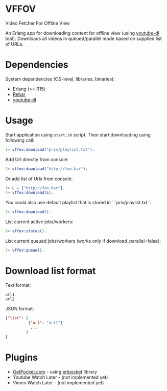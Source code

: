 VFFOV
=====
Video Fetcher For Offline View

An Erlang app for downloading content for offline view (using [youtube-dl][2] tool).
Downloads all videos in queued/parallel mode based on supplied list of URLs.

Dependencies
=====
System dependencies (OS-level, libraries, binaries):
* Erlang (>= R15)
* [Rebar][1]
* [youtube-dl][2]

Usage
=====
Start application using `start.sh` script. Then start downloading using
following call:

```erlang
1> vffov:download("priv/playlist.txt").
```

Add Url directly from console:
```erlang
2> vffov:download("http://foo.bar").
```

Or add list of Urls from console:
```erlang
3> L = ["http://foo.bar"].
4> vffov:download(L).
```

You could also use default playlist that is stored in ```priv/playlist.txt``:

```erlang
5> vffov:download().
```

List current active jobs/workers:
```erlang
6> vffov:status().
```

List current queued jobs/workers (works only if download_parallel=false}:
```erlang
7> vffov:queue().
```

Download list format
=====

Text format:
```
url1
url2
```

JSON format:
```json
{"list": [
          {"url": "url1"}
           ...
         ]
}
```

Plugins
=====
* [GetPocket.com][3] - using [erlpocket][4] library
* Youtube Watch Later - (not implemented yet)
* Vimeo Watch Later - (not implemented yet)

[1]: https://github.com/rebar/rebar
[2]: http://rg3.github.io/youtube-dl/
[3]: http://getpocket.com
[4]: https://github.com/tgrk/erlpocket
